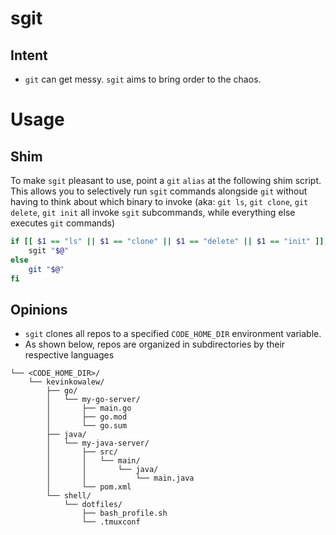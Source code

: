# sgit 
## Intent
- `git` can get messy. `sgit` aims to bring order to the chaos.

# Usage
## Shim
To make `sgit` pleasant to use, point a `git` `alias` at the following shim script.  This allows you to selectively run `sgit` commands alongside `git` without having to think about which binary to invoke (aka: `git ls`, `git clone`, `git delete`, `git init` all invoke `sgit` subcommands, while everything else executes `git` commands)
```sh
if [[ $1 == "ls" || $1 == "clone" || $1 == "delete" || $1 == "init" ]]; then
	sgit "$@"
else
	git "$@"
fi
```

## Opinions
- `sgit` clones all repos to a specified `CODE_HOME_DIR` environment variable.
- As shown below, repos are organized in subdirectories by their respective languages
```
└── <CODE_HOME_DIR>/
    └── kevinkowalew/ 
        ├── go/
        │   └── my-go-server/
        │       ├── main.go
        │       ├── go.mod
        │       └── go.sum
        ├── java/
        │   └── my-java-server/
        │       ├── src/
        │       │   └── main/
        │       │       └── java/
        │       │           └── main.java
        │       └── pom.xml
        └── shell/
            └── dotfiles/
                ├── bash_profile.sh
                └── .tmuxconf
```
